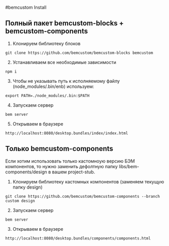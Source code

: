 
#bemcustom Install

## Полный пакет bemcustom-blocks + bemcustom-components
1. Клонируем библиотеку блоков
 ```
 git clone https://github.com/bemcustom/bemcustom-blocks bemcustom
 ```
 
2. Устанавливаем все необходимые зависимости
 ```
 npm i 
 ```

3. Чтобы не указывать путь к исполняемому файлу (node_modules/.bin/enb) используем:
 ```
 export PATH=./node_modules/.bin:$PATH
 ```
 
4. Запускаем сервер
 ```
 bem server
 ```

5. Открываем в браузере
 ```
 http://localhost:8080/desktop.bundles/index/index.html
 ```
    
## Только bemcustom-components    
Если хотим использовать только кастомноую версию БЭМ компонентов, то нужно заменить дефолтную папку libs/bem-components/design в вашем project-stub. 

1. Клонируем библиотеку кастомных компонентов (заменяем текущую папку design)
 ```
 git clone https://github.com/bemcustom/bemcustom-components --branch custom design
 ```

2. Запускаем сервер
 ```
 bem server
 ```

3. Открываем в браузере
 ```
 http://localhost:8080/desktop.bundles/components/components.html
 ```





